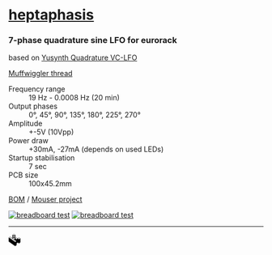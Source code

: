 # [heptaphasis](http://charon.sk/heptaphasis)
### 7-phase quadrature sine LFO for eurorack
based on [Yusynth Quadrature VC-LFO](http://yusynth.net/Modular/EN/QUAD-LFO/index.html)

[Muffwiggler thread](https://www.muffwiggler.com/forum/viewtopic.php?t=215780)

<dl>
<dt>Frequency range</dt><dd>19 Hz - 0.0008 Hz (20 min)</dd>
<dt>Output phases</dt><dd>0&deg;, 45&deg;, 90&deg;, 135&deg;, 180&deg;, 225&deg;, 270&deg;</dd>
<dt>Amplitude</dt><dd>+-5V (10Vpp)</dd>
<dt>Power draw</dt><dd>+30mA, -27mA (depends on used LEDs)</dd>
<dt>Startup stabilisation</dt><dd>7 sec</dd>
<dt>PCB size</dt><dd>100x45.2mm</dd>
</dl>

[BOM](http://charon.sk/heptaphasis/#bom) / [Mouser project](https://www.mouser.com/ProjectManager/ProjectDetail.aspx?AccessID=b96a90f5ef)

[![breadboard test](https://img.youtube.com/vi/A-SHyvcifvg/0.jpg)](https://www.youtube.com/watch?v=A-SHyvcifvg "breadboard test")
[![breadboard test](https://img.youtube.com/vi/bgxGyFDmLBA/0.jpg)](https://www.youtube.com/watch?v=bgxGyFDmLBA "crossfading 7 sources")

---
![alt text](https://raw.githubusercontent.com/charonme/heptaphasis/master/kopimi.gif "kopimi")
